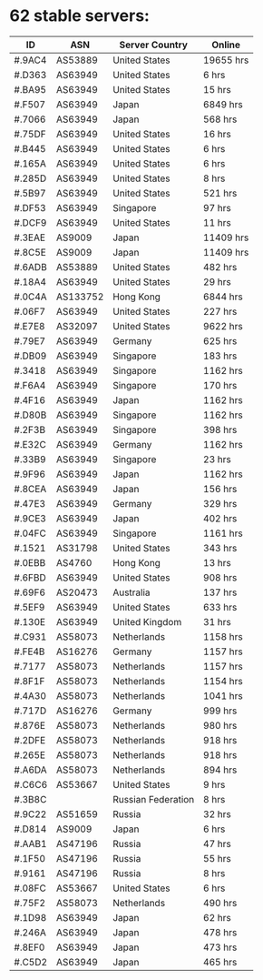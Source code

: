 # 62 stable servers:

| ID | ASN | Server Country | Online |
| ------ | ------ | ------ | ------ |
| #.9AC4 | AS53889 | United States | 19655 hrs |
| #.D363 | AS63949 | United States | 6 hrs |
| #.BA95 | AS63949 | United States | 15 hrs |
| #.F507 | AS63949 | Japan | 6849 hrs |
| #.7066 | AS63949 | Japan | 568 hrs |
| #.75DF | AS63949 | United States | 16 hrs |
| #.B445 | AS63949 | United States | 6 hrs |
| #.165A | AS63949 | United States | 6 hrs |
| #.285D | AS63949 | United States | 8 hrs |
| #.5B97 | AS63949 | United States | 521 hrs |
| #.DF53 | AS63949 | Singapore | 97 hrs |
| #.DCF9 | AS63949 | United States | 11 hrs |
| #.3EAE | AS9009 | Japan | 11409 hrs |
| #.8C5E | AS9009 | Japan | 11409 hrs |
| #.6ADB | AS53889 | United States | 482 hrs |
| #.18A4 | AS63949 | United States | 29 hrs |
| #.0C4A | AS133752 | Hong Kong | 6844 hrs |
| #.06F7 | AS63949 | United States | 227 hrs |
| #.E7E8 | AS32097 | United States | 9622 hrs |
| #.79E7 | AS63949 | Germany | 625 hrs |
| #.DB09 | AS63949 | Singapore | 183 hrs |
| #.3418 | AS63949 | Singapore | 1162 hrs |
| #.F6A4 | AS63949 | Singapore | 170 hrs |
| #.4F16 | AS63949 | Japan | 1162 hrs |
| #.D80B | AS63949 | Singapore | 1162 hrs |
| #.2F3B | AS63949 | Singapore | 398 hrs |
| #.E32C | AS63949 | Germany | 1162 hrs |
| #.33B9 | AS63949 | Singapore | 23 hrs |
| #.9F96 | AS63949 | Japan | 1162 hrs |
| #.8CEA | AS63949 | Japan | 156 hrs |
| #.47E3 | AS63949 | Germany | 329 hrs |
| #.9CE3 | AS63949 | Japan | 402 hrs |
| #.04FC | AS63949 | Singapore | 1161 hrs |
| #.1521 | AS31798 | United States | 343 hrs |
| #.0EBB | AS4760 | Hong Kong | 13 hrs |
| #.6FBD | AS63949 | United States | 908 hrs |
| #.69F6 | AS20473 | Australia | 137 hrs |
| #.5EF9 | AS63949 | United States | 633 hrs |
| #.130E | AS63949 | United Kingdom | 31 hrs |
| #.C931 | AS58073 | Netherlands | 1158 hrs |
| #.FE4B | AS16276 | Germany | 1157 hrs |
| #.7177 | AS58073 | Netherlands | 1157 hrs |
| #.8F1F | AS58073 | Netherlands | 1154 hrs |
| #.4A30 | AS58073 | Netherlands | 1041 hrs |
| #.717D | AS16276 | Germany | 999 hrs |
| #.876E | AS58073 | Netherlands | 980 hrs |
| #.2DFE | AS58073 | Netherlands | 918 hrs |
| #.265E | AS58073 | Netherlands | 918 hrs |
| #.A6DA | AS58073 | Netherlands | 894 hrs |
| #.C6C6 | AS53667 | United States | 9 hrs |
| #.3B8C |  | Russian Federation | 8 hrs |
| #.9C22 | AS51659 | Russia | 32 hrs |
| #.D814 | AS9009 | Japan | 6 hrs |
| #.AAB1 | AS47196 | Russia | 47 hrs |
| #.1F50 | AS47196 | Russia | 55 hrs |
| #.9161 | AS47196 | Russia | 8 hrs |
| #.08FC | AS53667 | United States | 6 hrs |
| #.75F2 | AS58073 | Netherlands | 490 hrs |
| #.1D98 | AS63949 | Japan | 62 hrs |
| #.246A | AS63949 | Japan | 478 hrs |
| #.8EF0 | AS63949 | Japan | 473 hrs |
| #.C5D2 | AS63949 | Japan | 465 hrs |

